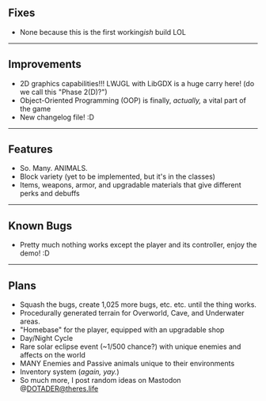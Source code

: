 **Fixes**
-
- None because this is the first working*ish* build LOL

***

**Improvements**
-
- 2D graphics capabilities!!! LWJGL with LibGDX is a huge carry here! (do we call this "Phase 2(D)?")
- Object-Oriented Programming (OOP) is finally, *actually,* a vital part of the game
- New changelog file! :D

***

**Features**
-
- So. Many. ANIMALS.
- Block variety (yet to be implemented, but it's in the classes)
- Items, weapons, armor, and upgradable materials that give different perks and debuffs

***

**Known Bugs**
-
- Pretty much nothing works except the player and its controller, enjoy the demo! :D

***

**Plans**
-
- Squash the bugs, create 1,025 more bugs, etc. etc. until the thing works.
- Procedurally generated terrain for Overworld, Cave, and Underwater areas.
- "Homebase" for the player, equipped with an upgradable shop
- Day/Night Cycle
- Rare solar eclipse event (~1/500 chance?) with unique enemies and affects on the world
- MANY Enemies and Passive animals unique to their environments
- Inventory system (*again, yay.*)
- So much more, I post random ideas on Mastodon @DOTADER@theres.life